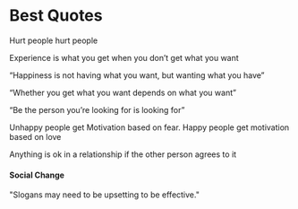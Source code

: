 # Best Quotes

Hurt people hurt people

Experience is what you get when you don’t get what you want

“Happiness is not having what you want, but wanting what you have”&#x20;

“Whether you get what you want depends on what you want”

“Be the person you’re looking for is looking for”

Unhappy people get Motivation based on fear. Happy people get motivation based on love

Anything is ok in a relationship if the other person agrees to it

#### Social Change

"Slogans may need to be upsetting to be effective."

